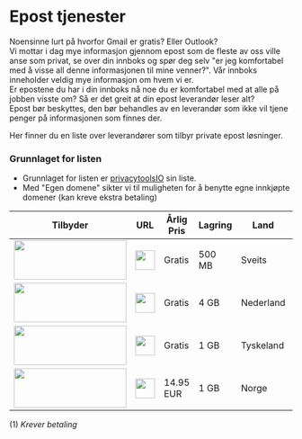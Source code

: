 # Epost tjenester

Noensinne lurt på hvorfor Gmail er gratis? Eller Outlook?  
Vi mottar i dag mye informasjon gjennom epost som de fleste av oss ville anse som privat, se over din innboks og spør deg selv "er jeg komfortabel med å visse all denne informasjonen til mine venner?". Vår innboks inneholder veldig mye informasjon om hvem vi er.  
Er epostene du har i din innboks nå noe du er komfortabel med at alle på jobben visste om? Så er det greit at din epost leverandør leser alt?  
Epost bør beskyttes, den bør behandles av en leverandør som ikke vil tjene penger på informasjonen som finnes der.

Her finner du en liste over leverandører som tilbyr private epost løsninger.

### Grunnlaget for listen

* Grunnlaget for listen er [privacytoolsIO](https://www.privacytools.io/#email) sin liste.
* Med "Egen domene" sikter vi til muligheten for å benytte egne innkjøpte domener (kan kreve ekstra betaling)



<table>
        <thead>
          <tr>
            <th>Tilbyder</th>
            <th>URL</th>
            <th>Årlig Pris</th>
            <th>Lagring</th>
            <th>Land</th>
            <th>Egen Domene</th>
          </tr>
        </thead>
        <tbody>
        <tr>
					<td data-value="ProtonMail">
						<img src="img/epost/protonmail.gif" width="200" height="70">
					</td>
					<td>
						<a data-toggle="tooltip" data-placement="bottom" data-original-title="https://www.protonmail.com" href="https://www.protonmail.com"><img src="img/icons/www.png" width="35" /></a>
							</td>
					<td>Gratis</td>
          <td>500 MB</td>
					<td>Sveits</td>
				<td>Ja (1)</td>
				</tr>
        <tr>
          <td data-value="disroot.org">
            <img src="img/epost/disroot.gif" width="200" height="70">
          </td>
          <td>
            <a data-toggle="tooltip" data-placement="bottom" data-original-title="https://disroot.org" href="https://disroot.org"><img src="img/icons/www.png" width="35" /></a>
              </td>
          <td>Gratis</td>
          <td>4 GB</td>
          <td>Nederland</td>
        <td>Nei</td>
        </tr>
        <tr>
          <td data-value="Tutanona">
            <img src="img/epost/tutanota.gif" width="200" height="70">
          </td>
          <td>
            <a data-toggle="tooltip" data-placement="bottom" data-original-title="https://www.tutanota.com" href="https://www.tutanota.com"><img src="img/icons/www.png" width="35" /></a>
              </td>
          <td>Gratis</td>
          <td>1 GB</td>
          <td>Tyskeland</td>
        <td>Ja (1)</td>
        </tr>
        <td data-value="Runbox">
          <img src="img/epost/runbox.gif" width="200" height="70">
        </td>
        <td>
          <a data-toggle="tooltip" data-placement="bottom" data-original-title="https://runbox.com/" href="https://runbox.com/"><img src="img/icons/www.png" width="35" /></a>
            </td>
        <td>14.95 EUR</td>
        <td>1 GB</td>
        <td>Norge</td>
      <td>Ja (1)</td>
        </tbody>
      </table>



(1) *Krever betaling*
